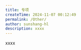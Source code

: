 ```yaml
---
title: 专项
createTime: 2024-11-07 00:12:49
permalink: /Other/
author: sunshang-hl
description: xxxx
---
```


xxxx